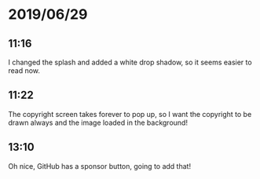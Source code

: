 # 2019/06/29

## 11:16

I changed the splash and added a white drop shadow, so it seems easier to read
now.

## 11:22

The copyright screen takes forever to pop up, so I want the copyright to be
drawn always and the image loaded in the background!

## 13:10

Oh nice, GitHub has a sponsor button, going to add that!
